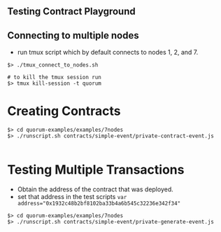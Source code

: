 ## Testing Contract Playground

## Connecting to multiple nodes
* run tmux script which by default connects to nodes 1, 2, and 7.

```
$> ./tmux_connect_to_nodes.sh

# to kill the tmux session run
$> tmux kill-session -t quorum
```

# Creating Contracts 
```
$> cd quorum-examples/examples/7nodes
$> ./runscript.sh contracts/simple-event/private-contract-event.js


```

# Testing Multiple Transactions
* Obtain the address of the contract that was deployed.
* set that address in the test scripts
  `var address="0x1932c48b2bf8102ba33b4a6b545c32236e342f34"`

```
$> cd quorum-examples/examples/7nodes
$> ./runscript.sh contracts/simple-event/private-generate-event.js
```

